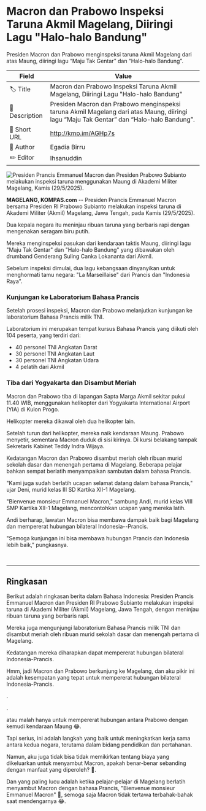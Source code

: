 # Macron dan Prabowo Inspeksi Taruna Akmil Magelang, Diiringi Lagu "Halo-halo Bandung"

Presiden Macron dan Prabowo menginspeksi taruna Akmil Magelang dari atas Maung, diiringi lagu “Maju Tak Gentar” dan “Halo-halo Bandung”.

| Field         | Value                                                       |
|---------------|-------------------------------------------------------------|
| 🏷️ Title       | Macron dan Prabowo Inspeksi Taruna Akmil Magelang, Diiringi Lagu "Halo-halo Bandung" |
| 📝 Description | Presiden Macron dan Prabowo menginspeksi taruna Akmil Magelang dari atas Maung, diiringi lagu “Maju Tak Gentar” dan “Halo-halo Bandung”. |
| 🔗 Short URL   | http://kmp.im/AGHp7s |
| 👤 Author      | Egadia Birru |
| ✏️ Editor      | Ihsanuddin |

![Presiden Prancis Emmanuel Macron dan Presiden Prabowo Subianto melakukan inspeksi taruna menggunakan Maung di Akademi Militer Magelang, Kamis (29/5/2025).](https://asset.kompas.com/crops/_r24xTkHF0v8zpxpoJLwScQe6oY=/0x0:0x0/750x500/data/photo/2025/05/29/683800c843ae7.jpg)

**MAGELANG, KOMPAS.com** -- Presiden Prancis Emmanuel Macron bersama Presiden RI Prabowo Subianto melakukan inspeksi taruna di Akademi Militer (Akmil) Magelang, Jawa Tengah, pada Kamis (29/5/2025).

Dua kepala negara itu meninjau ribuan taruna yang berbaris rapi dengan mengenakan seragam biru putih.

Mereka menginspeksi pasukan dari kendaraan taktis Maung, diiringi lagu "Maju Tak Gentar" dan "Halo-halo Bandung" yang dibawakan oleh drumband Genderang Suling Canka Lokananta dari Akmil.

Sebelum inspeksi dimulai, dua lagu kebangsaan dinyanyikan untuk menghormati tamu negara: \"La Marseillaise\" dari Prancis dan \"Indonesia Raya\".

### Kunjungan ke Laboratorium Bahasa Prancis

Setelah prosesi inspeksi, Macron dan Prabowo melanjutkan kunjungan ke laboratorium Bahasa Prancis milik TNI.

Laboratorium ini merupakan tempat kursus Bahasa Prancis yang diikuti oleh 104 peserta, yang terdiri dari:

- 40 personel TNI Angkatan Darat
- 30 personel TNI Angkatan Laut
- 30 personel TNI Angkatan Udara
- 4 pelatih dari Akmil

### Tiba dari Yogyakarta dan Disambut Meriah

Macron dan Prabowo tiba di lapangan Sapta Marga Akmil sekitar pukul 11.40 WIB, menggunakan helikopter dari Yogyakarta International Airport (YIA) di Kulon Progo.

Helikopter mereka dikawal oleh dua helikopter lain.

Setelah turun dari helikopter, mereka naik kendaraan Maung. Prabowo menyetir, sementara Macron duduk di sisi kirinya. Di kursi belakang tampak Sekretaris Kabinet Teddy Indra Wijaya.

Kedatangan Macron dan Prabowo disambut meriah oleh ribuan murid sekolah dasar dan menengah pertama di Magelang. Beberapa pelajar bahkan sempat berlatih menyampaikan sambutan dalam bahasa Prancis.

\"Kami juga sudah berlatih ucapan selamat datang dalam bahasa Prancis,\" ujar Deni, murid kelas III SD Kartika XII-1 Magelang.

\"Bienvenue monsieur Emmanuel Macron,\" sambung Andi, murid kelas VIII SMP Kartika XII-1 Magelang, mencontohkan ucapan yang mereka latih.

Andi berharap, lawatan Macron bisa membawa dampak baik bagi Magelang dan mempererat hubungan bilateral Indonesia--Prancis.

\"Semoga kunjungan ini bisa membawa hubungan Prancis dan Indonesia lebih baik,\" pungkasnya.

 

---
## Ringkasan

Berikut adalah ringkasan berita dalam Bahasa Indonesia: Presiden Prancis Emmanuel Macron dan Presiden RI Prabowo Subianto melakukan inspeksi taruna di Akademi Militer (Akmil) Magelang, Jawa Tengah, dengan meninjau ribuan taruna yang berbaris rapi.

 Mereka juga mengunjungi laboratorium Bahasa Prancis milik TNI dan disambut meriah oleh ribuan murid sekolah dasar dan menengah pertama di Magelang.

 Kedatangan mereka diharapkan dapat mempererat hubungan bilateral Indonesia-Prancis.



Hmm, jadi Macron dan Prabowo berkunjung ke Magelang, dan aku pikir ini adalah kesempatan yang tepat untuk mempererat hubungan bilateral Indonesia-Prancis.

.

.

 atau malah hanya untuk mempererat hubungan antara Prabowo dengan kemudi kendaraan Maung 😂.

 Tapi serius, ini adalah langkah yang baik untuk meningkatkan kerja sama antara kedua negara, terutama dalam bidang pendidikan dan pertahanan.

 Namun, aku juga tidak bisa tidak memikirkan tentang biaya yang dikeluarkan untuk menyambut Macron, apakah benar-benar sebanding dengan manfaat yang diperoleh? 🤑.

 Dan yang paling lucu adalah ketika pelajar-pelajar di Magelang berlatih menyambut Macron dengan bahasa Prancis, "Bienvenue monsieur Emmanuel Macron" 🙌, semoga saja Macron tidak tertawa terbahak-bahak saat mendengarnya 😂.
